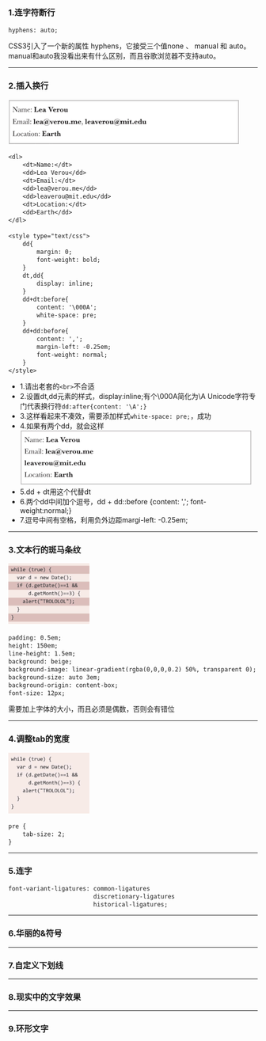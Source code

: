### 1.连字符断行
	
	hyphens: auto;

CSS3引入了一个新的属性 hyphens，它接受三个值none 、 manual 和 auto。manual和auto我没看出来有什么区别，而且谷歌浏览器不支持auto。

----------

### 2.插入换行
<img src="imgs/001.png" />

	<dl>
		<dt>Name:</dt>
		<dd>Lea Verou</dd>
		<dt>Email:</dt>
		<dd>lea@verou.me</dd>
		<dd>leaverou@mit.edu</dd>
		<dt>Location:</dt>
		<dd>Earth</dd>
	</dl>

	<style type="text/css">
		dd{
			margin: 0;
			font-weight: bold;
		}
		dt,dd{
			display: inline;
		}
		dd+dt:before{
			content: '\000A';
			white-space: pre;
		}
		dd+dd:before{
			content: ',';
			margin-left: -0.25em;
			font-weight: normal;
		}
	</style>

- 1.请出老套的`<br>`不合适
- 2.设置dt,dd元素的样式，display:inline;有个\000A简化为\A Unicode字符专门代表换行符`dd:after{content: '\A';}`
- 3.这样看起来不凑效，需要添加样式`white-space: pre;`，成功
- 4.如果有两个dd，就会这样<img src="imgs/002.png" />
- 5.dd + dt用这个代替dt
- 6.两个dd中间加个逗号，dd + dd::before {content: ','; font-weight:normal;}
- 7.逗号中间有空格，利用负外边距margi-left: -0.25em;

----------

### 3.文本行的斑马条纹
<img src="imgs/003.png" />

	padding: 0.5em;
	height: 150em;
	line-height: 1.5em;
	background: beige;
	background-image: linear-gradient(rgba(0,0,0,0.2) 50%, transparent 0);
	background-size: auto 3em;
	background-origin: content-box;
	font-size: 12px;

需要加上字体的大小，而且必须是偶数，否则会有错位

----------

### 4.调整tab的宽度
<img src="imgs/004.png" />
	
	pre {
		tab-size: 2;
	}

----------

### 5.连字

	font-variant-ligatures: common-ligatures 
							discretionary-ligatures 
							historical-ligatures;

----------

### 6.华丽的&符号

----------

### 7.自定义下划线

----------

### 8.现实中的文字效果


----------

### 9.环形文字










